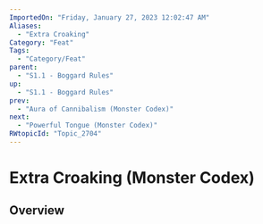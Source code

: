 ```yaml
---
ImportedOn: "Friday, January 27, 2023 12:02:47 AM"
Aliases:
  - "Extra Croaking"
Category: "Feat"
Tags:
  - "Category/Feat"
parent:
  - "S1.1 - Boggard Rules"
up:
  - "S1.1 - Boggard Rules"
prev:
  - "Aura of Cannibalism (Monster Codex)"
next:
  - "Powerful Tongue (Monster Codex)"
RWtopicId: "Topic_2704"
---
```

# Extra Croaking (Monster Codex)
## Overview
